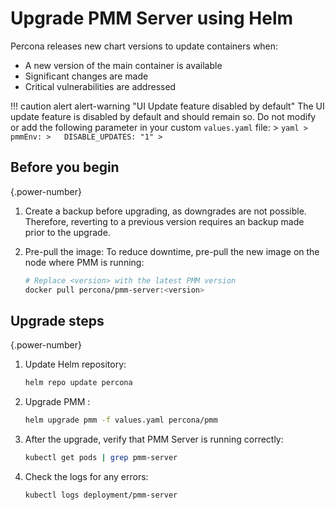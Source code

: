 # Upgrade PMM Server using Helm

Percona releases new chart versions to update containers when:

- A new version of the main container is available
- Significant changes are made
- Critical vulnerabilities are addressed

!!! caution alert alert-warning "UI Update feature disabled by default"
    The UI update feature is disabled by default and should remain so. Do not modify or add the following parameter in your custom `values.yaml` file:
    > ```yaml
    > pmmEnv:
    >   DISABLE_UPDATES: "1"
    > ```

## Before you begin
{.power-number}

1. Create a backup before upgrading, as downgrades are not possible. Therefore, reverting to a previous version requires an backup made prior to the upgrade.

2. Pre-pull the image: To reduce downtime, pre-pull the new image on the node where PMM is running:

    ```sh
    # Replace <version> with the latest PMM version
    docker pull percona/pmm-server:<version>
    ```

## Upgrade steps
{.power-number}

1. Update Helm repository:
   ```sh
   helm repo update percona
   ```

2. Upgrade PMM :

   ```sh
   helm upgrade pmm -f values.yaml percona/pmm
   ```
3. After the upgrade, verify that PMM Server is running correctly:

    ```sh
    kubectl get pods | grep pmm-server
    ```
4. Check the logs for any errors:

    ```sh
    kubectl logs deployment/pmm-server
    ```